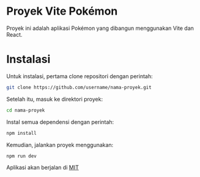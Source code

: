 # Proyek Vite Pokémon

Proyek ini adalah aplikasi Pokémon yang dibangun menggunakan Vite dan React.

# Instalasi

Untuk instalasi, pertama clone repositori dengan perintah:

```bash
git clone https://github.com/username/nama-proyek.git
```

Setelah itu, masuk ke direktori proyek:

```bash
cd nama-proyek
```

Instal semua dependensi dengan perintah:

```bash
npm install
```

Kemudian, jalankan proyek menggunakan:

```bash
npm run dev
```

Aplikasi akan berjalan di [MIT](http://localhost:5173)
